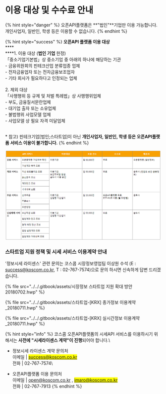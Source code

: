 # 이용 대상 및 수수료 안내

{% hint style="danger" %}
오픈API플랫폼은 **"법인"**기업만 이용 가능합니다. \
개인사업자, 일반인, 학생 등은 이용할 수 없습니다.
{% endhint %}

{% hint style="success" %}
**오픈API 플랫폼 이용 대상** \
****\
****1. 이용 대상 (**법인 기업** 한정) \
「중소기업기본법」상 중소기업 중 아래의 하나에 해당하는 기관 \
\-   금융위원회의 핀테크산업 분류업종 업체 \
\-   전자금융업자 또는 전자금융보조업자 \
\-   기타 회사가 필요하다고 인정되는 업체 \
\
2\. 제외 대상 \
「사행행위 등 규제 및 처벌 특례법」상 사행행위업체 \
\-   부도, 금융질서문란업체 \
\-   대기업 출자 또는 소유업체 \
\-   불법행위 사업모델 업체 \
\-   사업모델 상 필요 자격 미달업체&#x20;

\
\* 참고) 핀테크기업\[법인;스타트업]이 아닌 **개인사업자, 일반인, 학생 등은 오픈API플랫폼 서비스 이용이 불가합니다.**
{% endhint %}



![](<../../.gitbook/assets/image (66).png>)

### **스타트업 지원 정책 및 시세 서비스 이용계약 안내**

&#x20;'정보시세 라이센스' 관련 문의는 코스콤 시장정보영업팀 이상원 수석 (E : [success@koscom.co.kr](mailto:success@koscom.co.kr), T : 02-767-7574)으로 문의 하시면 신속하게 답변 드리겠습니다.

{% file src="../../.gitbook/assets/시장정보 스타트업 지원 확대 방안 20180702.hwp" %}

{% file src="../../.gitbook/assets/스타트업-[KRX] 종가정보 이용계약_20180711.hwp" %}

{% file src="../../.gitbook/assets/스타트업-[KRX] 실시간정보 이용계약_20180711.hwp" %}

{% hint style="info" %}
코스콤 오픈API플랫폼의 시세API 서비스를 이용하시기 위해서는 **사전에  "시세라이센스 계약"이 진행**되어야 합니다.\


* 정보시세 라이센스 계약 문의처\
  이메일   |    <mark style="color:blue;">success@koscom.co.kr</mark>\
  전화       |    02-767-7574\

* 오픈API플랫폼 이용 문의처\
  &#x20;이메일  |    [open@koscom.co.kr](mailto:open@koscom.co.kr) , <mark style="color:blue;">imaro@koscom.co.kr</mark>\
  &#x20;전화      |    02-767-7913
{% endhint %}

